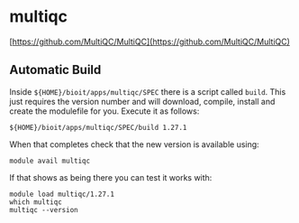 # multiqc

[https://github.com/MultiQC/MultiQC](https://github.com/MultiQC/MultiQC)

## Automatic Build

Inside `${HOME}/bioit/apps/multiqc/SPEC` there is a script called `build`. This just requires the version number and will download, compile, install and create the modulefile for you. Execute it as follows:

    ${HOME}/bioit/apps/multiqc/SPEC/build 1.27.1

When that completes check that the new version is available using:

    module avail multiqc

If that shows as being there you can test it works with:

    module load multiqc/1.27.1
    which multiqc
    multiqc --version
